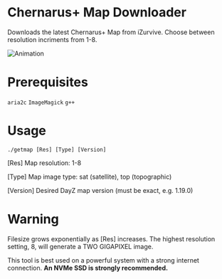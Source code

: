 # Chernarus+ Map Downloader
Downloads the latest Chernarus+ Map from iZurvive. Choose between resolution incriments from 1-8.

![Animation](https://user-images.githubusercontent.com/3127698/208580587-369eb715-0002-4da2-9047-1493bee4ebf7.gif)

# Prerequisites

`aria2c` `ImageMagick` `g++`

# Usage

`./getmap [Res] [Type] [Version]`

[Res]  Map resolution: 1-8

[Type] Map image type: sat (satellite), top (topographic)

[Version] Desired DayZ map version (must be exact, e.g. 1.19.0)

# Warning

Filesize grows exponentially as [Res] increases. The highest resolution setting, 8, will generate a TWO GIGAPIXEL image.

This tool is best used on a powerful system with a strong internet connection. **An NVMe SSD is strongly recommended.**
